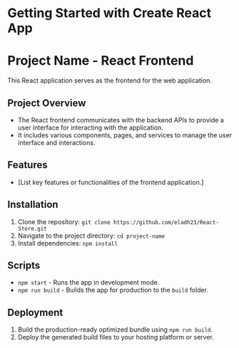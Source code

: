 # Getting Started with Create React App

# Project Name - React Frontend

This React application serves as the frontend for the web application.

## Project Overview

- The React frontend communicates with the backend APIs to provide a user interface for interacting with the application.
- It includes various components, pages, and services to manage the user interface and interactions.

## Features

- [List key features or functionalities of the frontend application.]

## Installation

1. Clone the repository: `git clone https://github.com/eladh23/React-Store.git`
2. Navigate to the project directory: `cd project-name`
3. Install dependencies: `npm install`


## Scripts

- `npm start` - Runs the app in development mode.
- `npm run build` - Builds the app for production to the `build` folder.

## Deployment

1. Build the production-ready optimized bundle using `npm run build`.
2. Deploy the generated build files to your hosting platform or server.




